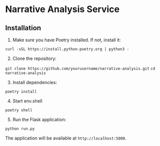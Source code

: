 # Narrative Analysis Service

## Installation

1. Make sure you have Poetry installed. If not, install it:
   
``curl -sSL https://install.python-poetry.org | python3 -``


2. Clone the repository:
   
``git clone https://github.com/yourusername/narrative-analysis.git``
``cd narrative-analysis``


3. Install dependencies:
   
``poetry install``

4. Start env.shell

``poetry shell``

5. Run the Flask application:
   
``python run.py``

The application will be available at `http://localhost:5000`.

